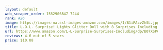 ```yaml
---
layout: default 
﻿web_scraper_order: 1582906847-7244
rank: #26
image: https://images-na.ssl-images-amazon.com/images/I/81iPAcvZhSL.jpg
title: L.O.L. Surprise! Lights Glitter Doll with 8 Surprises Including Black Light Surprises
url: https://www.amazon.com/L-L-Surprise-Surprises-Including/dp/B07XSPCBVP/ref=zg_mw_toys-and-games_26?_encoding=UTF8&psc=1&refRID=CQ1QRMJJW1ED0E69BGRT
reviews: 4.6 out of 5 stars
price: $10.88 
---
```

